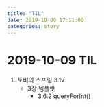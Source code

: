 ```yaml
---
title: "TIL"
date: 2019-10-09 17:11:00
categories: story
---
```




# 2019-10-09 TIL

1. 토비의 스프링 3.1v
   - 3장 템플릿
     - 3.6.2 queryForInt()

